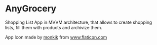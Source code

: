 # AnyGrocery
Shopping List App in MVVM architecture, that allows to create shopping lists, fill them with products and archivize them.


<div>App Icon made by <a href="https://www.flaticon.com/authors/monkik" title="monkik">monkik</a> from <a href="https://www.flaticon.com/" title="Flaticon">www.flaticon.com</a></div>
